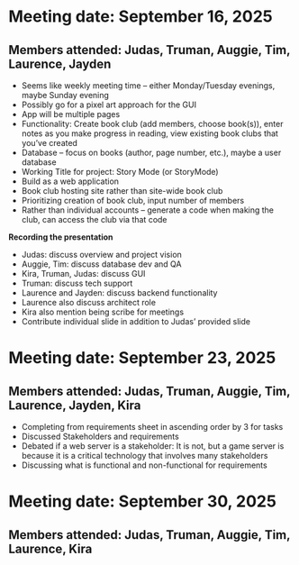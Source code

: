 Meeting date: September 16, 2025
================================
Members attended: Judas, Truman, Auggie, Tim, Laurence, Jayden
--------------------------------------------------------------

- Seems like weekly meeting time – either Monday/Tuesday evenings, maybe Sunday evening
- Possibly go for a pixel art approach for the GUI
- App will be multiple pages
- Functionality: Create book club (add members, choose book(s)), enter notes as you make progress in reading, view existing book clubs that you’ve created
- Database – focus on books (author, page number, etc.), maybe a user database
- Working Title for project: Story Mode (or StoryMode)
- Build as a web application
- Book club hosting site rather than site-wide book club
- Prioritizing creation of book club, input number of members
- Rather than individual accounts – generate a code when making the club, can access the club via that code
  
**Recording the presentation**

- Judas: discuss overview and project vision
- Auggie, Tim: discuss database dev and QA
- Kira, Truman, Judas: discuss GUI
- Truman: discuss tech support
- Laurence and Jayden: discuss backend functionality
- Laurence also discuss architect role
- Kira also mention being scribe for meetings
- Contribute individual slide in addition to Judas’ provided slide

Meeting date: September 23, 2025
================================
Members attended: Judas, Truman, Auggie, Tim, Laurence, Jayden, Kira
--------------------------------------------------------------------

- Completing from requirements sheet in ascending order by 3 for tasks
- Discussed Stakeholders and requirements
- Debated if a web server is a stakeholder: It is not, but a game server is because it is a critical technology that involves many stakeholders
- Discussing what is functional and non-functional for requirements

Meeting date: September 30, 2025
================================
Members attended: Judas, Truman, Auggie, Tim, Laurence, Kira
--------------------------------------------------------------------

